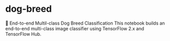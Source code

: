 # dog-breed
🐶 End-to-end Multil-class Dog Breed Classification This notebook builds an end-to-end multi-class image classifier using TensorFlow 2.x and TensorFlow Hub.
